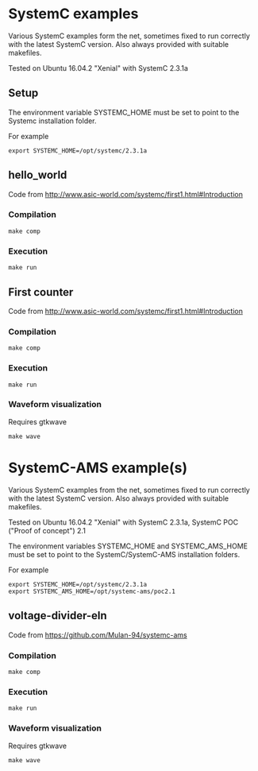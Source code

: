 # SystemC examples

Various SystemC examples form the net, sometimes fixed to run correctly with the latest SystemC version.
Also always provided with suitable makefiles.

Tested on Ubuntu 16.04.2  "Xenial" with SystemC 2.3.1a

## Setup

The environment variable SYSTEMC_HOME must be set to point to the Systemc installation folder.

For example

```
export SYSTEMC_HOME=/opt/systemc/2.3.1a

```



##  hello_world

Code from http://www.asic-world.com/systemc/first1.html#Introduction

### Compilation

```
make comp
```

### Execution

```
make run
```
## First counter


Code from http://www.asic-world.com/systemc/first1.html#Introduction

### Compilation

```
make comp
```

### Execution

```
make run
```

### Waveform visualization

Requires gtkwave

```
make wave
```


# SystemC-AMS example(s)

Various SystemC examples from the net, sometimes fixed to run correctly with the latest SystemC version.
Also always provided with suitable makefiles.

Tested on Ubuntu 16.04.2  "Xenial" with SystemC 2.3.1a, SystemC POC ("Proof of concept") 2.1


The environment variables SYSTEMC_HOME and SYSTEMC_AMS_HOME must be set to point to the SystemC/SystemC-AMS installation folders.

For example

```
export SYSTEMC_HOME=/opt/systemc/2.3.1a
export SYSTEMC_AMS_HOME=/opt/systemc-ams/poc2.1

```


## voltage-divider-eln

Code from https://github.com/Mulan-94/systemc-ams

### Compilation

```
make comp
```

### Execution

```
make run
```

### Waveform visualization

Requires gtkwave

```
make wave
```
